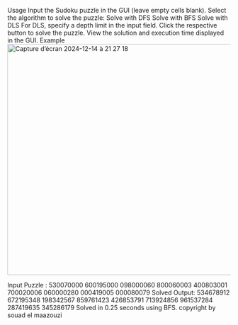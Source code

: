 Usage
Input the Sudoku puzzle in the GUI (leave empty cells blank).
Select the algorithm to solve the puzzle:
Solve with DFS
Solve with BFS
Solve with DLS
For DLS, specify a depth limit in the input field.
Click the respective button to solve the puzzle.
View the solution and execution time displayed in the GUI.
Example
<img width="522" alt="Capture d’écran 2024-12-14 à 21 27 18" src="https://github.com/user-attachments/assets/7a182a9c-f5aa-4988-bd2c-300873544f48" />

Input Puzzle  :
530070000
600195000
098000060
800060003
400803001
700020006
060000280
000419005
000080079
Solved Output:
534678912
672195348
198342567
859761423
426853791
713924856
961537284
287419635
345286179
Solved in 0.25 seconds using BFS. copyright by souad el maazouzi 
